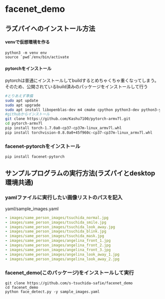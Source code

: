 # facenet_demo
## ラズパイへのインストール方法
#### venvで仮想環境を作る
```
python3 -m venv env
source `pwd`/env/bin/activate
```
#### pytorchをインストール
pytorchは普通にインストールしてbuildするとめちゃくちゃ重くなってしまう。
そのため、公開されているbuild済みのパッケージをインストールして行う
```bash
#とりあえず準備
sudo apt update
sudo apt upgrade
sudo apt install libopenblas-dev m4 cmake cpython python3-dev python3-yaml python3-setuptools
#githubからインストール
git clone https://github.com/Kashu7100/pytorch-armv7l.git
cd pytorch-armv7l
pip install torch-1.7.0a0-cp37-cp37m-linux_armv7l.whl
pip install torchvision-0.8.0a0+45f960c-cp37-cp37m-linux_armv7l.whl
```
### facenet-pytorchをインストール
```
pip install facenet-pytorch
```
## サンプルプログラムの実行方法(ラズパイとdesktop環境共通)
### yamlファイルに実行したい画像リストのパスを記入
yaml/sample_images.yaml
```yaml
- images/same_person_images/tsuchida_normal.jpg
- images/same_person_images/tsuchida_smile.jpg
- images/same_person_images/tsuchida_look_away.jpg
- images/same_person_images/tsuchida_blink.jpg
- images/same_person_images/tsuchida_mask.jpg
- images/same_person_images/angelina_front_1.jpg
- images/same_person_images/angelina_front_2.jpg
- images/same_person_images/angelina_front_3.jpg
- images/same_person_images/angelina_look_away_1.jpg
- images/same_person_images/angelina_look_away_2.jpg
```
### facenet_demo(このパッケージ)をインストールして実行
```
git clone https://github.com/s-tsuchida-safie/facenet_demo
cd facenet_demo
python face_detect.py -y sample_images.yaml
```


